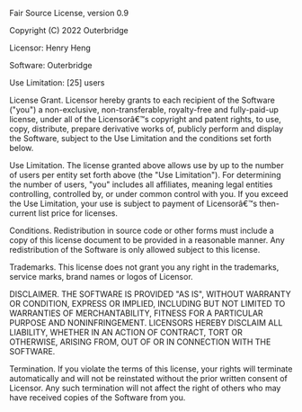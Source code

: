 Fair Source License, version 0.9

Copyright (C) 2022 Outerbridge

Licensor: Henry Heng

Software: Outerbridge

Use Limitation: [25] users

License Grant. Licensor hereby grants to each recipient of the
Software ("you") a non-exclusive, non-transferable, royalty-free and
fully-paid-up license, under all of the Licensorâ€™s copyright and
patent rights, to use, copy, distribute, prepare derivative works of,
publicly perform and display the Software, subject to the Use
Limitation and the conditions set forth below.

Use Limitation. The license granted above allows use by up to the
number of users per entity set forth above (the "Use Limitation"). For
determining the number of users, "you" includes all affiliates,
meaning legal entities controlling, controlled by, or under common
control with you. If you exceed the Use Limitation, your use is
subject to payment of Licensorâ€™s then-current list price for licenses.

Conditions. Redistribution in source code or other forms must include
a copy of this license document to be provided in a reasonable
manner. Any redistribution of the Software is only allowed subject to
this license.

Trademarks. This license does not grant you any right in the
trademarks, service marks, brand names or logos of Licensor.

DISCLAIMER. THE SOFTWARE IS PROVIDED "AS IS", WITHOUT WARRANTY OR
CONDITION, EXPRESS OR IMPLIED, INCLUDING BUT NOT LIMITED TO WARRANTIES
OF MERCHANTABILITY, FITNESS FOR A PARTICULAR PURPOSE AND
NONINFRINGEMENT. LICENSORS HEREBY DISCLAIM ALL LIABILITY, WHETHER IN
AN ACTION OF CONTRACT, TORT OR OTHERWISE, ARISING FROM, OUT OF OR IN
CONNECTION WITH THE SOFTWARE.

Termination. If you violate the terms of this license, your rights
will terminate automatically and will not be reinstated without the
prior written consent of Licensor. Any such termination will not
affect the right of others who may have received copies of the
Software from you.